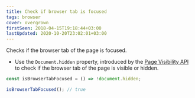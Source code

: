 ```yaml
---
title: Check if browser tab is focused
tags: browser
cover: overgrown
firstSeen: 2018-04-15T19:18:44+03:00
lastUpdated: 2020-10-20T23:02:01+03:00
---
```


Checks if the browser tab of the page is focused.

- Use the `Document.hidden` property, introduced by the [Page Visibility API](https://developer.mozilla.org/en-US/docs/Web/API/Page_Visibility_API) to check if the browser tab of the page is visible or hidden.

```js
const isBrowserTabFocused = () => !document.hidden;
```

```js
isBrowserTabFocused(); // true
```
